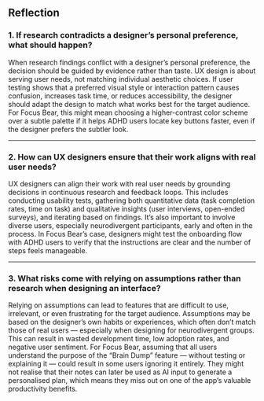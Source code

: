 ## Reflection

### 1. If research contradicts a designer’s personal preference, what should happen?
When research findings conflict with a designer’s personal preference, the decision should be guided by evidence rather than taste. UX design is about serving user needs, not matching individual aesthetic choices. If user testing shows that a preferred visual style or interaction pattern causes confusion, increases task time, or reduces accessibility, the designer should adapt the design to match what works best for the target audience. For Focus Bear, this might mean choosing a higher-contrast color scheme over a subtle palette if it helps ADHD users locate key buttons faster, even if the designer prefers the subtler look.

---

### 2. How can UX designers ensure that their work aligns with real user needs?
UX designers can align their work with real user needs by grounding decisions in continuous research and feedback loops. This includes conducting usability tests, gathering both quantitative data (task completion rates, time on task) and qualitative insights (user interviews, open-ended surveys), and iterating based on findings. It’s also important to involve diverse users, especially neurodivergent participants, early and often in the process. In Focus Bear’s case, designers might test the onboarding flow with ADHD users to verify that the instructions are clear and the number of steps feels manageable.

---

### 3. What risks come with relying on assumptions rather than research when designing an interface?
Relying on assumptions can lead to features that are difficult to use, irrelevant, or even frustrating for the target audience. Assumptions may be based on the designer’s own habits or experiences, which often don’t match those of real users — especially when designing for neurodivergent groups. This can result in wasted development time, low adoption rates, and negative user sentiment. For Focus Bear, assuming that all users understand the purpose of the “Brain Dump” feature — without testing or explaining it — could result in some users ignoring it entirely. They might not realise that their notes can later be used as AI input to generate a personalised plan, which means they miss out on one of the app’s valuable productivity benefits.
